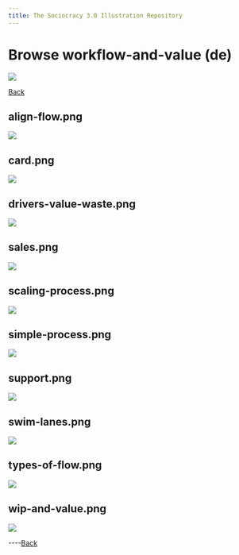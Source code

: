 ```yaml
---
title: The Sociocracy 3.0 Illustration Repository
---
```


# Browse workflow-and-value (de)

![](/img/de-48px.png)

[Back](index-de.html)

## align-flow.png

[![](/img/de/workflow-and-value/align-flow.png)](/img/de/workflow-and-value/align-flow.png)

## card.png

[![](/img/de/workflow-and-value/card.png)](/img/de/workflow-and-value/card.png)

## drivers-value-waste.png

[![](/img/de/workflow-and-value/drivers-value-waste.png)](/img/de/workflow-and-value/drivers-value-waste.png)

## sales.png

[![](/img/de/workflow-and-value/sales.png)](/img/de/workflow-and-value/sales.png)

## scaling-process.png

[![](/img/de/workflow-and-value/scaling-process.png)](/img/de/workflow-and-value/scaling-process.png)

## simple-process.png

[![](/img/de/workflow-and-value/simple-process.png)](/img/de/workflow-and-value/simple-process.png)

## support.png

[![](/img/de/workflow-and-value/support.png)](/img/de/workflow-and-value/support.png)

## swim-lanes.png

[![](/img/de/workflow-and-value/swim-lanes.png)](/img/de/workflow-and-value/swim-lanes.png)

## types-of-flow.png

[![](/img/de/workflow-and-value/types-of-flow.png)](/img/de/workflow-and-value/types-of-flow.png)

## wip-and-value.png

[![](/img/de/workflow-and-value/wip-and-value.png)](/img/de/workflow-and-value/wip-and-value.png)

----[Back](index-de.html)
